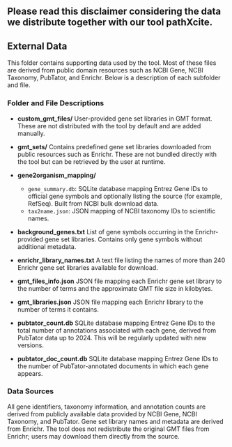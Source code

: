 Please read this disclaimer considering the data we distribute together with our tool pathXcite.
---

## External Data

This folder contains supporting data used by the tool. Most of these files are derived from public domain resources such as NCBI Gene, NCBI Taxonomy, PubTator, and Enrichr. Below is a description of each subfolder and file.

### Folder and File Descriptions

* **custom_gmt_files/**
  User-provided gene set libraries in GMT format. These are not distributed with the tool by default and are added manually.

* **gmt_sets/**
  Contains predefined gene set libraries downloaded from public resources such as Enrichr. These are not bundled directly with the tool but can be retrieved by the user at runtime.

* **gene2organism_mapping/**

  * `gene_summary.db`: SQLite database mapping Entrez Gene IDs to official gene symbols and optionally listing the source (for example, RefSeq). Built from NCBI bulk download data.
  * `tax2name.json`: JSON mapping of NCBI taxonomy IDs to scientific names.

* **background_genes.txt**
  List of gene symbols occurring in the Enrichr-provided gene set libraries. Contains only gene symbols without additional metadata.

* **enrichr_library_names.txt**
  A text file listing the names of more than 240 Enrichr gene set libraries available for download.

* **gmt_files_info.json**
  JSON file mapping each Enrichr gene set library to the number of terms and the approximate GMT file size in kilobytes.

* **gmt_libraries.json**
  JSON file mapping each Enrichr library to the number of terms it contains.

* **pubtator_count.db**
  SQLite database mapping Entrez Gene IDs to the total number of annotations associated with each gene, derived from PubTator data up to 2024.
  This will be regularly updated with new versions.

* **pubtator_doc_count.db**
  SQLite database mapping Entrez Gene IDs to the number of PubTator-annotated documents in which each gene appears.

### Data Sources

All gene identifiers, taxonomy information, and annotation counts are derived from publicly available data provided by NCBI Gene, NCBI Taxonomy, and PubTator. Gene set library names and metadata are derived from Enrichr. The tool does not redistribute the original GMT files from Enrichr; users may download them directly from the source.
